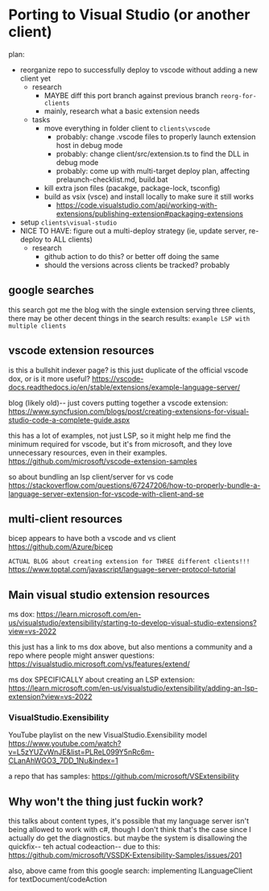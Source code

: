 # Porting to Visual Studio (or another client)

plan:

- reorganize repo to successfully deploy to vscode without adding a new client yet
	- research
		- MAYBE diff this port branch against previous branch `reorg-for-clients`
		- mainly, research what a basic extension needs
	- tasks
		- move everything in folder client to `clients\vscode`
			- probably: change .vscode files to properly launch extension host in debug mode
			- probably: change client/src/extension.ts to find the DLL in debug mode
			- probably: come up with multi-target deploy plan, affecting prelaunch-checklist.md, build.bat
		- kill extra json files (pacakge, package-lock, tsconfig)
		- build as vsix (vsce) and install locally to make sure it still works
			- https://code.visualstudio.com/api/working-with-extensions/publishing-extension#packaging-extensions
- setup `clients\visual-studio`
- NICE TO HAVE: figure out a multi-deploy strategy (ie, update server, re-deploy to ALL clients)
	- research
		- github action to do this? or better off doing the same
		- should the versions across clients be tracked? probably


## google searches

this search got me the blog with the single extension serving three clients, there may be other decent things in the search results:
`example LSP with multiple clients`


## vscode extension resources

is this a bullshit indexer page? is this just duplicate of the official vscode dox, or is it more useful?
https://vscode-docs.readthedocs.io/en/stable/extensions/example-language-server/

blog (likely old)-- just covers putting together a vscode extension:
https://www.syncfusion.com/blogs/post/creating-extensions-for-visual-studio-code-a-complete-guide.aspx


this has a lot of examples, not just LSP, so it might help me find the minimum required for vscode, but it's from microsoft, and they love unnecessary resources, even in their examples.
https://github.com/microsoft/vscode-extension-samples


so about bundling an lsp client/server for vs code
https://stackoverflow.com/questions/67247206/how-to-properly-bundle-a-language-server-extension-for-vscode-with-client-and-se



## multi-client resources

bicep appears to have both a vscode and vs client
https://github.com/Azure/bicep


`ACTUAL BLOG about creating extension for THREE different clients!!!`
https://www.toptal.com/javascript/language-server-protocol-tutorial


## Main visual studio extension resources

ms dox:
https://learn.microsoft.com/en-us/visualstudio/extensibility/starting-to-develop-visual-studio-extensions?view=vs-2022


this just has a link to ms dox above, but also mentions a community and a repo where people might answer questions:
https://visualstudio.microsoft.com/vs/features/extend/

ms dox SPECIFICALLY about creating an LSP extension:
https://learn.microsoft.com/en-us/visualstudio/extensibility/adding-an-lsp-extension?view=vs-2022



### VisualStudio.Exensibility 
YouTube playlist on the new VisualStudio.Exensibility model
https://www.youtube.com/watch?v=L5zYUZvWnJE&list=PLReL099Y5nRc6m-CLanAhWGO3_7DD_1Nu&index=1

a repo that has samples:
https://github.com/microsoft/VSExtensibility

## Why won't the thing just fuckin work?

this talks about content types, it's possible that my language server isn't being allowed to work with c#, though I don't think that's the case since I actually do get the diagnostics. but maybe the system is disallowing the quickfix-- teh actual codeaction-- due to this:
https://github.com/microsoft/VSSDK-Extensibility-Samples/issues/201


also, above came from this google search:
implementing ILanguageClient for textDocument/codeAction